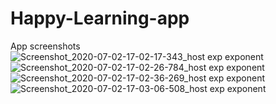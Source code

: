 # Happy-Learning-app
App screenshots
![Screenshot_2020-07-02-17-02-17-343_host exp exponent](https://user-images.githubusercontent.com/59642018/86357694-d946e700-bc8b-11ea-9f2b-3c2e2885878d.jpg)
![Screenshot_2020-07-02-17-02-26-784_host exp exponent](https://user-images.githubusercontent.com/59642018/86358825-c6cdad00-bc8d-11ea-986f-a688e6579297.jpg)
![Screenshot_2020-07-02-17-02-36-269_host exp exponent](https://user-images.githubusercontent.com/59642018/86358855-d2b96f00-bc8d-11ea-9d9c-6518fbf6ed69.jpg)
![Screenshot_2020-07-02-17-03-06-508_host exp exponent](https://user-images.githubusercontent.com/59642018/86358874-d9e07d00-bc8d-11ea-8f28-0f70242dbdc7.jpg)
